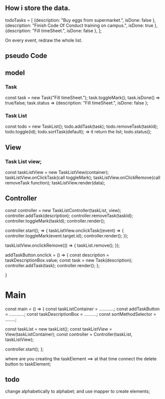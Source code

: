  ## How i store the data.
todoTasks = [
  {description: "Buy eggs from supermarket.", isDone: false },
  {description: "Finish Code Of Conduct training on campus.", isDone: true },
  {description: "Fill timeSheet.", isDone: false },
];

On every event, redraw the whole list.

## pseudo Code

## model
### Task
const task = new Task("Fill timeSheet.");
task.toggleMark();
task.isDone() => true/false;
task.status => {description: "Fill timeSheet.", isDone: false };

### Task List
const todo = new TaskList();
todo.addTask(task);
todo.removeTask(taskId);
todo.toggle(id);
todo.sortTask(default); => it return the list;
todo.status();

## View
### Task List view;

const taskListView = new TaskListView(container);
taskListView.onClickTask(call toggleMark);
taskListView.onClickRemove(call removeTask function);
taskListView.render(data);

## Controller
const controller = new TaskListController(taskList, view);
controller.addTask(description);
controller.removeTask(taskId);
controller.toggleMark(taskId);
controller.render();

controller.start(); => {
 taskListView.onclickTask((event) => {
   controller.toggleMark(event.target.id);
   controller.render();
  });

 taskListView.onclickRemove(() => {
  taskList.remove(); 
  });

   addTaskButton.onclick = () => {
   const description = taskDescriptionBox.value; 
   const task = new Task(description);
   controller.addTask(task);
   controller.render();
  };

}

# Main

const main = () => {
  const taskListContainer = ............;
  const addTaskButton = ............;
  const taskDescriptionBox = ..........; 
  const sortMethodSelector = ........;

  const taskList = new taskList();
  const taskListView = View(taskListContainer);
  const controller = Controller(taskList, taskListView);

  controller.start();
};


where are you creating the taskElement ==> at that time connect the delete button to 
taskElement;

## todo
change alphabetically to alphabet;
and use mapper to create elements;
